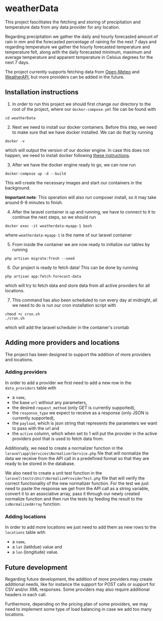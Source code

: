 # weatherData
This project fascilitates the fetching and storing of precipitation and temperature data from any data provider for any location.

Regarding precipitation we gather the daily and hourly forecasted amount of rain in mm and the forecasted percentage of raining for the next 7 days and regarding temperature we gather the hourly forecasted temperature and temperature felt, along with the daily forecasted minimum, maximum and average temperature and apparent temperature in Celsius degrees for the next 7 days.

The project currently supports fetching data from [Open-Meteo](https://open-meteo.com/) and [WeatherAPI](https://www.weatherapi.com/), but more providers can be added in the future.
## Installation instructions
1. In order to run this project we should first change our directory to the root of the project, where our `docker-compose.yml` file can be found with
```
cd weatherData
```
2. Next we need to install our docker containers. Before this step, we need to make sure that we have docker installed. We can do that by running
```
docker -v
```
which will output the version of our docker engine. In case this does not happen, we need to install docker following [these instructions](https://docs.docker.com/engine/install/).

3. After we have the docker engine ready to go, we can now run
```
docker-compose up -d --build
```
This will create the necessary images and start our containers in the background.

**Important note**: This operation will also run composer install, so it may take around 6-8 minutes to finish.

4. After the laravel container is up and running, we have to connect to it to continue the next steps, so we should run
```
docker exec -it weatherdata-myapp-1 bash
```
where `weatherdata-myapp-1` is the name of our laravel container

5. From inside the container we are now ready to initialize our tables by running
```
php artisan migrate:fresh --seed
```

6. Our project is ready to fetch data! This can be done by running
```
php artisan app:fetch-forecast-data
```
which will try to fetch data and store data from all active providers for all locations.

7. This command has also been scheduled to run every day at midnight, all we need to do is run our cron installation script with
```
chmod +c cron.sh
./cron.sh
```
which will add the laravel scheduler in the container's crontab

## Adding more providers and locations
The project has been designed to support the addition of more providers and locations. 
### Adding providers
In order to add a provider we first need to add a new row in the `data_providers` table with 
* a `name`,
* the base `url` without any parameters,
* the desired `request_method` (only GET is currently supported),
* the `response_type` we expect to receive as a response (only JSON is currently supported), 
* the `payload`, which is json string that represents the parameters we want to pass with the url and
* the `active` column, which when set to 1 will put the provider in the active providers pool that is used to fetch data from.

Additionally, we need to create a normalizer function in the `laravel\app\Services\NormalizerService.php` file that will normalize the data we receive from the API call in a predefined format so that they are ready to be stored in the database.

We also need to create a unit test function in the `laravel\tests\Unit\NormalizeProviderTest.php` file that will verify the correct functionality of the new normalizer function. For the test we just need to paste the response we get from the API call as a string variable, convert it to an associative array, pass it through our newly created normalize function and then run the tests by feeding the result to the `isNormalizedArray` function.

### Adding locations
In order to add more locations we just need to add them as new rows to the `locations` table with 
* a `name`,
* a `lat` (latitdue) value and
* a `lon` (longitude) value. 

## Future development
Regarding future development, the addition of more providers may create additional needs, like for instance the support for POST calls or support for CSV and/or XML responses. Some providers may also require additional headers in each call.

Furthermore, depending on the pricing plan of some providers, we may need to implement some type of load balancing in case we add too many locations.
